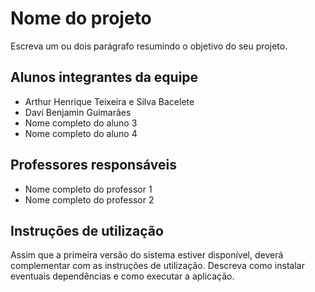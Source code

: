 # Nome do projeto
Escreva um ou dois  parágrafo resumindo o objetivo do seu projeto.

## Alunos integrantes da equipe

* Arthur Henrique Teixeira e Silva Bacelete
* Davi Benjamin Guimarães
* Nome completo do aluno 3
* Nome completo do aluno 4

## Professores responsáveis

* Nome completo do professor 1
* Nome completo do professor 2

## Instruções de utilização

Assim que a primeira versão do sistema estiver disponível, deverá complementar com as instruções de utilização. Descreva como instalar eventuais dependências e como executar a aplicação.
